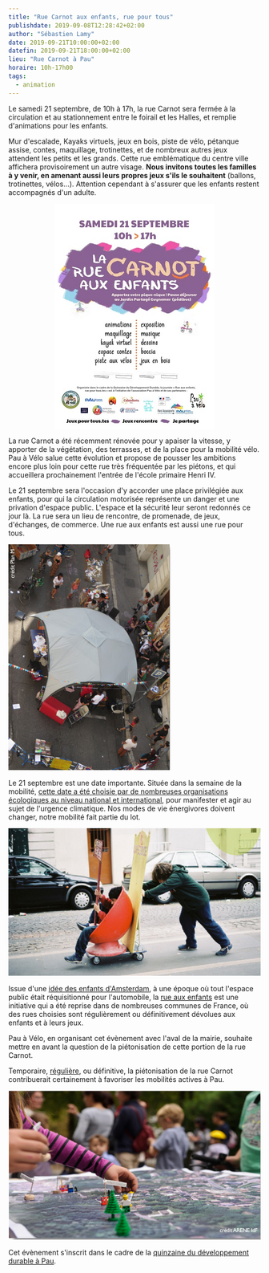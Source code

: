```yaml
---
title: "Rue Carnot aux enfants, rue pour tous"
publishdate: 2019-09-08T12:28:42+02:00
author: "Sébastien Lamy"
date: 2019-09-21T10:00:00+02:00
datefin: 2019-09-21T18:00:00+02:00
lieu: "Rue Carnot à Pau"
horaire: 10h-17h00
tags:
  - animation
---
```


Le samedi 21 septembre, de 10h à 17h, la rue Carnot sera fermée à la  
circulation  et au stationnement entre le foirail et les Halles, et remplie 
d'animations pour les enfants. 

<!--more-->

Mur d'escalade, Kayaks virtuels, jeux en bois, piste de vélo, pétanque  assise,
 contes, maquillage, trotinettes, et de nombreux autres jeux attendent les 
petits et les grands. Cette rue emblématique  du centre ville affichera 
provisoirement un autre visage. **Nous invitons toutes  les familles à y venir, 
en  amenant aussi leurs propres jeux  s'ils le souhaitent** (ballons, 
trotinettes, vélos...). Attention cependant à s'assurer que les enfants restent
 accompagnés d'un adulte.

<a href="affiche.jpg"><img src="affiche-small.jpg" alt="télécharger l'affiche" style="display:block;margin:0 auto;"/></a>

La rue Carnot a été récemment rénovée pour y apaiser la vitesse, y apporter de 
la végétation, des terrasses, et de la place pour la mobilité vélo. Pau à 
Vélo salue cette évolution et propose de pousser les ambitions encore plus loin 
pour cette rue très fréquentée par les piétons, et qui accueillera prochainement 
l'entrée de l'école primaire Henri IV.

Le 21 septembre sera l'occasion d'y accorder une place privilégiée aux enfants,
 pour qui la circulation motorisée représente un danger et une privation 
d'espace public. L'espace et la sécurité leur seront redonnés ce jour là. La rue 
sera un lieu de rencontre, de promenade, de jeux, d'échanges, de commerce. Une 
rue aux enfants est aussi une rue pour tous.

![](rue-pour-tous.jpg)

Le 21 septembre est une date importante. Située dans la semaine de la mobilité,
 [cette date a été choisie par de nombreuses organisations écologiques au 
niveau national et international][climat], pour manifester et agir au sujet de 
l'urgence climatique. Nos modes de vie énergivores doivent changer, notre 
mobilité fait partie du lot.

![](mobilite.jpg)

Issue d'une [idée des enfants d'Amsterdam], à une époque où tout l'espace public 
était réquisitionné pour l'automobile, la [rue aux enfants] est une 
initiative qui a été reprise dans de nombreuses communes de France, où des rues 
choisies sont régulièrement ou définitivement dévolues aux enfants et à leurs 
jeux.


Pau à Vélo, en organisant cet évènement avec l'aval de la mairie, souhaite  
mettre en avant la question de la piétonisation de cette portion de la rue 
Carnot.

Temporaire, [régulière], ou définitive, la piétonisation de la rue Carnot 
contribuerait certainement à favoriser les mobilités actives à Pau.


![](strategie.jpg)

Cet évènement s'inscrit dans le cadre de la [quinzaine du développement durable à Pau].

[quinzaine du développement durable à Pau]: /agenda/2019/rue-carnot-aux-enfants/qdd19-prog.pdf
[climat]: https://www.francetvinfo.fr/meteo/climat/climat-des-organisations-ecologistes-appellent-a-une-mobilisation-les-20-et-21-septembre_3547849.html
[rue aux enfants]: https://www.ruesauxenfants.com/
[idée des enfants d'Amsterdam]: https://www.youtube.com/watch?v=dojy78ThWK4
[régulière]: https://twitter.com/brutofficiel/status/1035226576751874048